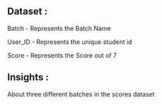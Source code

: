 ## Dataset : ## 

Batch - Represents the Batch Name

User_ID - Represents the unique student id

Score - Represents the Score out of 7

## Insights : ##

About three different batches in the scores dataset

